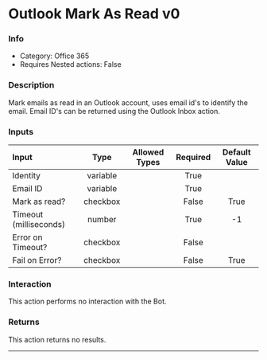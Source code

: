 # Outlook Mark As Read v0

### Info

- Category: Office 365
- Requires Nested actions: False


### Description
Mark emails as read in an Outlook account, uses email id's to identify the email. Email ID's can be returned using the Outlook Inbox action.


### Inputs

| Input | Type | Allowed Types | Required |  Default Value |
| :--- | :---: | :---: | :---: | :---: |
| Identity | variable |  | True |  |
| Email ID | variable |  | True |  |
| Mark as read? | checkbox |  | False | True |
| Timeout (milliseconds) | number |  | True | -1 |
| Error on Timeout? | checkbox |  | False |  |
| Fail on Error? | checkbox |  | False | True |


### Interaction
This action performs no interaction with the Bot.

### Returns
This action returns no results.

---